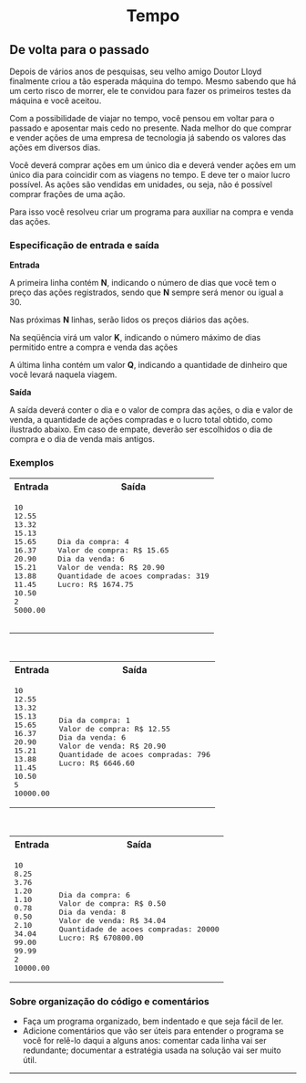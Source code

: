 <h1 align="center">Tempo</h1>

<h2>De volta para o passado</h1>

<p>
Depois de vários anos de pesquisas, seu velho amigo Doutor Lloyd
finalmente criou a tão esperada máquina do tempo. Mesmo sabendo que há
um certo risco de morrer, ele te convidou para fazer os primeiros
testes da máquina e você aceitou.

</p><p>
Com a possibilidade de viajar no tempo, você pensou em voltar para o
passado e aposentar mais cedo no presente.  Nada melhor do que comprar
e vender ações de uma empresa de tecnologia já sabendo os valores das
ações em diversos dias.

</p><p>
Você deverá comprar ações em um único dia e deverá vender ações em um
único dia para coincidir com as viagens no tempo. E deve ter o maior
lucro possível. As ações são vendidas em unidades, ou seja, não é
possível comprar frações de uma ação.

</p><p>Para isso você resolveu criar um programa para auxiliar na compra e
venda das ações.



</p><h3>Especificação de entrada e saída</h3>

<b>Entrada</b>

<p>
A primeira linha contém <strong>N</strong>,
indicando o número de dias que você tem o preço das ações registrados,
sendo que <strong>N</strong> sempre será menor ou igual a 30.

</p><p>
Nas próximas <strong>N</strong> linhas, serão lidos os preços diários das ações. 

</p><p>
Na seqüência virá um valor <strong>K</strong>, indicando o
número máximo de dias permitido entre a compra e venda das ações
</p>

<p>
A última linha contém um valor <strong>Q</strong>, indicando a
quantidade de dinheiro que você levará naquela viagem.
</p>


<b>Saída</b>


<p>A saída deverá conter o dia e o valor de compra das ações, o dia e
valor de venda, a quantidade de ações compradas e o lucro total
obtido, como ilustrado abaixo. Em caso de empate, deverão ser escolhidos
o dia de compra e o dia de venda mais antigos.


</p><h3>Exemplos</h3>


<table class="testcase">
<tbody><tr><th>Entrada</th>
<th>Saída</th></tr>
<tr><td>
<pre>10
12.55
13.32
15.13
15.65
16.37
20.90
15.21
13.88
11.45
10.50
2
5000.00

</pre>
</td><td>
<pre>Dia da compra: 4
Valor de compra: R$ 15.65
Dia da venda: 6
Valor de venda: R$ 20.90
Quantidade de acoes compradas: 319
Lucro: R$ 1674.75
</pre>
</td></tr>
</tbody></table>
<br>


<table class="testcase">
<tbody><tr><th>Entrada</th>
<th>Saída</th></tr>
<tr><td>
<pre>10
12.55
13.32
15.13
15.65
16.37
20.90
15.21
13.88
11.45
10.50
5
10000.00
</pre>
</td><td>
<pre>Dia da compra: 1
Valor de compra: R$ 12.55
Dia da venda: 6
Valor de venda: R$ 20.90
Quantidade de acoes compradas: 796
Lucro: R$ 6646.60
</pre>
</td></tr>
</tbody></table>

<br>

<table class="testcase">
<tbody><tr><th>Entrada</th>
<th>Saída</th></tr>
<tr><td>
<pre>10
8.25
3.76
1.20
1.10
0.78
0.50
2.10
34.04
99.00
99.99
2
10000.00
</pre>
</td><td>
<pre>Dia da compra: 6
Valor de compra: R$ 0.50
Dia da venda: 8
Valor de venda: R$ 34.04
Quantidade de acoes compradas: 20000
Lucro: R$ 670800.00
</pre>
</td></tr>
</tbody></table>


<h3>Sobre organização do código e comentários</h3>

<ul>
<li>
Faça um programa organizado, bem indentado e que seja fácil de ler.
</li><li>
Adicione comentários que vão ser úteis para entender o programa se
você for relê-lo daqui a alguns anos: comentar cada linha vai ser
redundante; documentar a estratégia usada na solução vai ser muito
útil.
</li></ul>


<hr></form></div></div>

</body></html>
